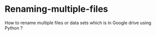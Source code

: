 # Renaming-multiple-files
How to rename multiple files or data sets  which is in Google drive using Python ?
